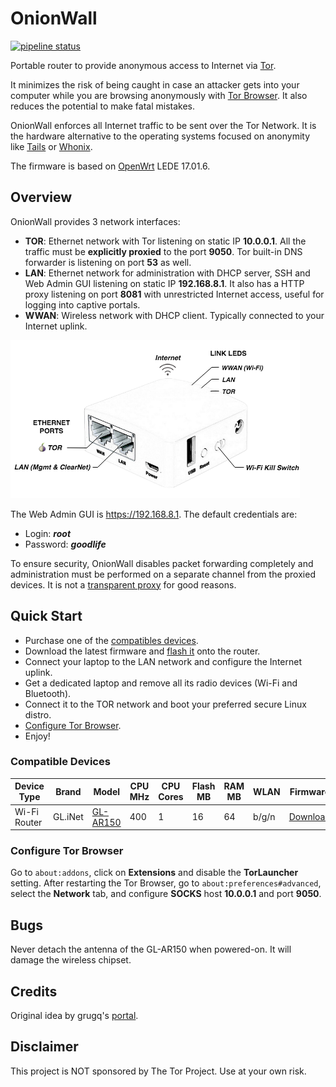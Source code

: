 OnionWall
=========

[![pipeline status](https://gitlab.com/valldrac/onionwall/badges/master/pipeline.svg)](https://gitlab.com/valldrac/onionwall/commits/master)

Portable router to provide anonymous access to Internet via [Tor](https://www.torproject.org/about/overview).

It minimizes the risk of being caught in case an attacker gets into your computer while you are browsing anonymously with [Tor Browser](https://www.torproject.org/projects/torbrowser.html.en). It also reduces the potential to make fatal mistakes.

OnionWall enforces all Internet traffic to be sent over the Tor Network. It is the hardware alternative to the operating systems focused on anonymity like [Tails](https://tails.boum.org/) or [Whonix](https://www.whonix.org/).

The firmware is based on [OpenWrt](https://openwrt.org/) LEDE 17.01.6.

## Overview

OnionWall provides 3 network interfaces:

* **TOR**: Ethernet network with Tor listening on static IP **10.0.0.1**. All the traffic must be **explicitly proxied** to the port **9050**. Tor built-in DNS forwarder is listening on port **53** as well.
* **LAN**: Ethernet network for administration with DHCP server, SSH and Web Admin GUI listening on static IP **192.168.8.1**. It also has a HTTP proxy listening on port **8081** with unrestricted Internet access, useful for logging into captive portals.
* **WWAN**: Wireless network with DHCP client. Typically connected to your Internet uplink.

![Overview](docs/images/overview.png)

The Web Admin GUI is https://192.168.8.1. The default credentials are:
* Login: **_root_**
* Password: **_goodlife_**

To ensure security, OnionWall disables packet forwarding completely and administration must be performed on a separate channel from the proxied devices. It is not a [transparent proxy](https://trac.torproject.org/projects/tor/wiki/doc/TransparentProxy) for good reasons.

## Quick Start

* Purchase one of the [compatibles devices](#compatible-devices).
* Download the latest firmware and [flash it](https://gitlab.com/valldrac/onionwall/wikis/Flashing) onto the router.
* Connect your laptop to the LAN network and configure the Internet uplink.
* Get a dedicated laptop and remove all its radio devices (Wi-Fi and Bluetooth).
* Connect it to the TOR network and boot your preferred secure Linux distro.
* [Configure Tor Browser](#configure-tor-browser).
* Enjoy!

### Compatible Devices

| Device Type | Brand | Model | CPU MHz | CPU Cores | Flash MB | RAM MB | WLAN | Firmware |
|-|-|-|-|-|-|-|-|-|
| Wi-Fi Router | GL.iNet | [GL-AR150](http://www.gl-inet.com/ar150/) | 400 | 1 | 16 | 64 | b/g/n | [Download](https://gitlab.com/valldrac/onionwall/-/jobs/artifacts/master/browse/bin/targets/ar71xx/generic/?job=gl-ar150) |

### Configure Tor Browser

Go to `about:addons`, click on **Extensions** and disable the **TorLauncher** setting. After restarting the Tor Browser, go to `about:preferences#advanced`, select the **Network** tab, and configure **SOCKS** host **10.0.0.1** and port **9050**.

## Bugs

Never detach the antenna of the GL-AR150 when powered-on. It will damage the wireless chipset.

## Credits

Original idea by grugq's [portal](https://github.com/grugq/portal).

## Disclaimer

This project is NOT sponsored by The Tor Project. Use at your own risk.
